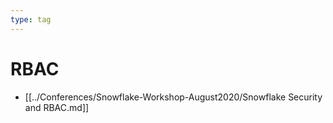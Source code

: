 ```yaml
---
type: tag
---
```

# RBAC

- [[../Conferences/Snowflake-Workshop-August2020/Snowflake Security and RBAC.md]]
